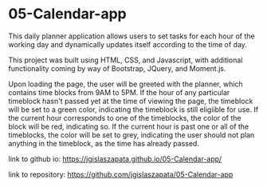 # 05-Calendar-app

This daily planner application allows users to set tasks for each hour of the working day and dynamically updates itself according to the time of day. 

This project was built using HTML, CSS, and Javascript, with additional functionality coming by way of Bootstrap, JQuery, and Moment.js. 

Upon loading the page, the user will be greeted with the planner, which contains time blocks from 9AM to 5PM. If the hour of any particular timeblock hasn't passed yet at the time of viewing the page, the timeblock will be set to a green color, indicating the timeblock is still eligiible for use. If the current hour corresponds to one of the timeblocks, the color of the block will be red, indicating so. If the current hour is past one or all of the timeblocks, the color will be set to grey, indicating the user should not plan anything in the timeblock, as the time has already passed. 

link to github io: https://jgislaszapata.github.io/05-Calendar-app/

link to repository: https://github.com/jgislaszapata/05-Calendar-app